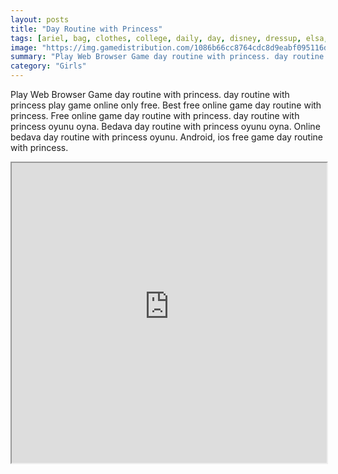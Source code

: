 ```yaml
---
layout: posts
title: "Day Routine with Princess"
tags: [ariel, bag, clothes, college, daily, day, disney, dressup, elsa, fashion, food, life, lifestyle, meals, morning, pack, princess, rapunzel, routine, school, student, free, online, games, oyna, game, free, games, play, play, games]
image: "https://img.gamedistribution.com/1086b66cc8764cdc8d9eabf095116d33.jpg"
summary: "Play Web Browser Game day routine with princess. day routine with princess play game online only free. Best free online game day routine with princess. Free online game day routine with princess. day routine with princess oyunu oyna. Bedava day routine with princess oyunu oyna. Online bedava day routine with princess oyunu. Android, ios free game day routine with princess."
category: "Girls"
---
```


Play Web Browser Game day routine with princess. day routine with princess play game online only free. Best free online game day routine with princess. Free online game day routine with princess. day routine with princess oyunu oyna. Bedava day routine with princess oyunu oyna. Online bedava day routine with princess oyunu. Android, ios free game day routine with princess.

<iframe width="100%" height="480px;" src="https://html5.gamedistribution.com/1086b66cc8764cdc8d9eabf095116d33/"></iframe>